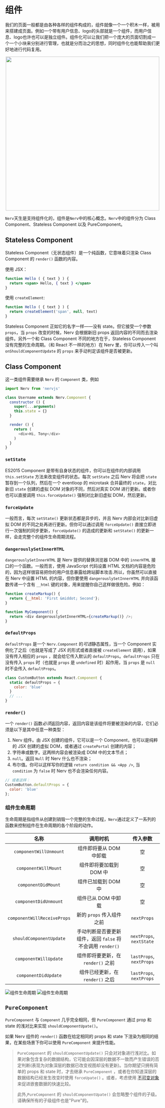 # 组件

我们的页面一般都是由各种各样的组件构成的，组件就像一个一个积木一样，被用来搭建成页面。例如一个带有用户信息、logo的头部就是一个组件，而用户信息、logo也许也可以是独立组件。组件化可以让我们把一个庞大的页面切割成一个一个小块来分别进行管理，也就是分而治之的思想，同时组件化也能帮助我们更好地进行代码复用。

<div align="center">
  <img src="http://storage.360buyimg.com/mtd/home/wx20171225-111010-2x1514171469651.jpg" width="500">
</div>

`Nerv`天生是支持组件化的，组件是`Nerv`中的核心概念。`Nerv`中的组件分为 Class Component、Stateless Component 以及 PureComponent。

## Stateless Component

Stateless Component（无状态组件）是一个纯函数，它意味着只渲染 Class Component 的 `render()` 函数的内容。

使用 JSX：

```jsx
function Hello ( { text } ) {
  return <span> Hello, { text } </span>
}
```

使用 `createElement`:

```js
function Hello ( { text } ) {
  return createElement('span', null, text)
}
```

Stateless Component 正如它的名字一样——没有 state。但它接受一个参数 `props`，当 `props` 改变的时候，Nerv 会根据新旧 props 返回内容的不同而去渲染组件。另外一个和 Class Component 不同的地方在于，Stateless Component 没有完整的生命周期。（和 React 不一样的地方）在 Nerv 里，你可以传入一个叫 `onShouldComponentUpdate` 的 `props` 来手动判定该组件是否被更新。


## Class Component

这一类组件需要继承 `Nerv` 的 `Component` 类，例如

```javascript
import Nerv from 'nervjs'

class Username extends Nerv.Component {
  constructor () {
    super(...arguments)
    this.state = {}
  }

  render () {
    return (
      <div>Hi, Tony</div>
    )
  }
}
```

### `setState`

ES2015 Component 是带有自身状态的组件，你可以在组件的内部调用 `this.setState` 方法来改变组件的状态。每次 `setState` 之后 Nerv 将会把 `state` 暂存到一个队列，然后在一个 eventloop 的 microtask 合并最终的 `state`，对比新旧 `state` 创建的虚拟 DOM 对象的不同，然后对真实 DOM 进行更新。或者你也可以直接调用 `this.forceUpdate()` 强制对比新旧虚拟 DOM，然后更新。

### `forceUpdate`

一般而言，每次 `setState()` 更新状态都是异步的，并且 Nerv 内部会对比新旧虚拟 DOM 的不同之处再进行更新。但你可以通过调用 `forceUpdate()` 直接立即进行一次强制的同步更新，`forceUpdate()` 的造成的更新和 `setState()` 的更新一样，会走完整个的组件生命周期流程。

### `dangerouslySetInnerHTML`

`dangerouslySetInnerHTML` 是 Nerv 提供的替换浏览器 DOM 中的 `innerHTML` 接口的一个函数。一般而言，使用 JavaScript 代码设置 HTML 文档的内容是危险的，因为这样很容易把你的用户信息暴露给跨站脚本攻击.所以，你虽然可以直接在 Nerv 中设置 HTML 的内容，但你要使用 `dangerouslySetInnerHTML` 并向该函数传递一个含有 `__html` 键的对象，用来提醒你自己这样做很危险。例如：

```js
function createMarkup() {
  return {__html: 'First &middot; Second'};
}

function MyComponent() {
  return <div dangerouslySetInnerHTML={createMarkup()} />;
}
```


### `defaultProps`

`defaultProps` 是一个 `Nerv.Component` 的*可选*静态属性，当一个 Component 实例化了之后（也就是写成了 JSX 的形式或者直接被 `createElement` 调用），如果没有传入相应的 `props` ，就会给它传入默认的 `defaultProps`。`defaultProps` 只在没有传入 `props` 时（也就是 `props` 是 `undefined` 时）起作用，当 `props` 是 `null` 时不会传入 `defaultProps`。

```js
class CustomButton extends React.Component {
  static defaultProps = {
    color: 'blue'
  }
  // ...
}
```

### `render()`

一个 `render()` 函数*必须*返回内容，返回内容是该组件将要被渲染的内容，它们必须是以下是其中任意一种类型：

1. Nerv 组件。由 JSX 创建的组件，它可以是一个 Component，也可以是纯粹的 JSX 创建的虚拟 DOM，或者通过 `createPortal` 创建的内容；
2. 字符串或数字。这两样内容会被渲染成 DOM 中的文本节点；
3. `null`。返回 `Null` 时 Nerv 什么也不渲染；
4. 布尔值。你可以这样写你的逻辑 `return condition && <App />`, 当 `condition` 为 `false` 时 Nerv 也不会渲染任何内容。

```js
// 或者这样：
CustomButton.defaultProps = {
  color: 'blue'
};
```

### 组件生命周期

生命周期是指组件从创建到销毁一个完整的生命过程，`Nerv`通过定义了一系列的函数来控制组件在生命周期的各个阶段的动作。

名称 | 调用时机 | 传入参数
:---: | :---: | :---:
`componentWillUnmount` | 组件即将要从 DOM 中卸载 | 空
`componentWillMount` | 组件即将要加载到 DOM 中 | 空
`componentDidMount` | 组件已加载到 DOM 中 | 空
`componentDidUnmount` | 组件已从 DOM 中卸载 | 空
`componentWillReceiveProps` | 新的 `props` 传入组件之前 | `nextProps`
`shouldComponentUpdate` | 手动判断是否要更新组件，返回 `false` 将不会调用 `render()` | `nextProps`, `nextState`
`componentWillUpdate` | 组件即将要更新，在 `render()` 之前 | `lastProps`, `nextProps`
`componentDidUpdate` | 组件已经更新，在 `render()` 之后 | `lastProps`, `nextProps`


![组件生命周期](https://i.loli.net/2017/12/27/5a4336d23ebd4.png)
![组件生命周期](https://i.loli.net/2017/12/27/5a4336d23ee19.png)

## `PureComponent`

`PureComponent` 与 `Component` 几乎完全相同，但 `PureComponent` 通过 prop 和 state 的浅对比来实现 `shouldComponentUpate()`。

如果 Nerv 组件的 `render()` 函数在给定相同的 props 和 state 下渲染为相同的结果，在某些场景下你可以使用 `PureComponent` 来提升性能。


> `PureComponent` 的 `shouldComponentUpdate()` 只会对对象进行浅对比。如果对象包含复杂的数据结构，它可能会因深层的数据不一致而产生错误的否定判断(表现为对象深层的数据已改变视图却没有更新)。当你期望只拥有简单的 props 和 state 时，才去继承 `PureComponent` ，或者在你知道深层的数据结构已经发生改变时使用 `forceUpate()` 。或者，考虑使用 [不可变对象](https://facebook.github.io/immutable-js/) 来促进嵌套数据的快速比较。
>
> 此外,`PureComponent` 的 `shouldComponentUpate()` 会忽略整个组件的子级。请确保所有的子级组件也是"Pure"的。
